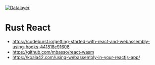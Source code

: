[![Datalayer](https://assets.datalayer.design/datalayer-25.svg)](https://datalayer.io)

# Rust React

- https://codeburst.io/getting-started-with-react-and-webassembly-using-hooks-441818c91608
- https://github.com/mbasso/react-wasm
- https://koala42.com/using-webassembly-in-your-reactjs-app/
